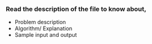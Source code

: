 ### Read the description of the file to know about,
  - Problem description
  - Algorithm/ Explanation
  - Sample input and output
